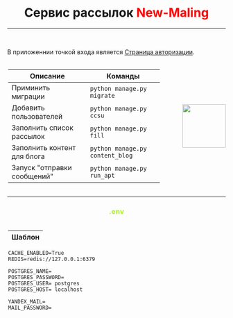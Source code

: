 <H1 style="text-align: center"> 
Сервис рассылок <span style='color: red;'>New-Maling</span>
</H1>

---
<br>

В приложеннии точкой входа является [Страница авторизации](http://127.0.0.1:8000/users/login).

  <div class="wrapper">
    <div class="block">

| Описание                    | Команды                             |
|-----------------------------|-------------------------------------|
| Приминить миграции          | ```python manage.py migrate```      |
| Добавить пользователей      | ```python manage.py ccsu```         |
| Заполнить список рассылок   | ```python manage.py fill```         |
| Заполнить контент для блога | ```python manage.py content_blog``` |
| Запуск "отправки сообщений" | ```python manage.py run_apt```      |

</div>


<div class="img_" align="center">
  <img src="https://media.giphy.com/media/M9gbBd9nbDrOTu1Mqx/giphy.gif" width="100"/>
</div>

  </div>

---
<H3 style="text-align: center; color:#A7FC00;"> .env </H3>

 <div class="wrapper">
    <div class="block">

| Шаблон |
|--------|

```text 
CACHE_ENABLED=True
REDIS=redis://127.0.0.1:6379

POSTGRES_NAME=
POSTGRES_PASSWORD=
POSTGRES_USER= postgres
POSTGRES_HOST= localhost

YANDEX_MAIL=
MAIL_PASSWORD=
 ```

</div>
  </div>


<style>
.wrapper {
  display: flex;
  align-items: center;
}

.block {

  display: inline-block;
  margin: 2px;
}

.img_{
    padding-left : 10%
}
</style>
